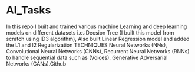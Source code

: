 # AI_Tasks
In this repo I built and trained various machine Learning and deep learning models on different datasets i.e.:Decsion Tree (I built this model from scratch using ID3 algorithm), Also built Linear Regression model and added the L1 and l2 Regularization TECHNIQUES Neural Networks (NNs),
Convolutional Neural Networks (CNNs), Recurrent Neural Networks (RNNs) to handle sequential data such as
(Voices). Generative Adversarial Networks (GANs).Github
